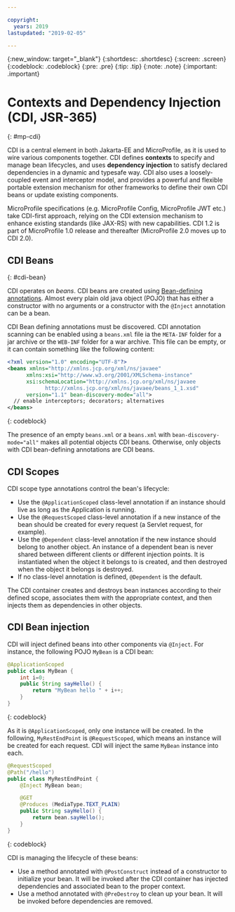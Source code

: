 ```yaml
---

copyright:
  years: 2019
lastupdated: "2019-02-05"

---
```


{:new_window: target="_blank"}
{:shortdesc: .shortdesc}
{:screen: .screen}
{:codeblock: .codeblock}
{:pre: .pre}
{:tip: .tip}
{:note: .note}
{:important: .important}

# Contexts and Dependency Injection (CDI, JSR-365)
{: #mp-cdi}

CDI is a central element in both Jakarta-EE and MicroProfile, as it is used to wire various components together. CDI defines **contexts** to specify and manage bean lifecycles, and uses **dependency injection** to satisfy declared dependencies in a dynamic and typesafe way. CDI also uses a loosely-coupled event and interceptor model, and provides a powerful and flexible portable extension mechanism for other frameworks to define their own CDI beans or update existing components.

MicroProfile specifications (e.g. MicroProfile Config, MicroProfile JWT etc.) take CDI-first approach, relying on the CDI extension mechanism to enhance existing standards (like JAX-RS) with new capabilities. CDI 1.2 is part of MicroProfile 1.0 release and thereafter (MicroProfile 2.0 moves up to CDI 2.0).

## CDI Beans
{: #cdi-bean}

CDI operates on _beans_. CDI beans are created using [Bean-defining annotations](https://docs.jboss.org/cdi/spec/2.0/cdi-spec.html). Almost every plain old java object (POJO) that has either a constructor with no arguments or a constructor with the `@Inject` annotation can be a bean.

CDI Bean defining annotations must be discovered. CDI annotation scanning can be enabled using a `beans.xml` file ia the `META-INF` folder for a jar archive or the `WEB-INF` folder for a war archive. This file can be empty, or it can contain something like the following content:

```xml
<?xml version="1.0" encoding="UTF-8"?>
<beans xmlns="http://xmlns.jcp.org/xml/ns/javaee"
      xmlns:xsi="http://www.w3.org/2001/XMLSchema-instance"
      xsi:schemaLocation="http://xmlns.jcp.org/xml/ns/javaee
            http://xmlns.jcp.org/xml/ns/javaee/beans_1_1.xsd"
      version="1.1" bean-discovery-mode="all">
  // enable interceptors; decorators; alternatives
</beans>
```
{: codeblock}

The presence of an empty `beans.xml` or a `beans.xml` with `bean-discovery-mode="all"` makes all potential objects CDI beans. Otherwise, only objects with CDI bean-defining annotations are CDI beans.

## CDI Scopes

CDI scope type annotations control the bean's lifecycle:

* Use the `@ApplicationScoped` class-level annotation if an instance should live as long as the Application is running.
* Use the `@RequestScoped` class-level annotation if a new instance of the bean should be created for every request (a Servlet request, for example).
* Use the `@Dependent` class-level annotation if the new instance should belong to another object. An instance of a dependent bean is never shared between different clients or different injection points. It is instantiated when the object it belongs to is created, and then destroyed when the object it belongs is destroyed.
* If no class-level annotation is defined, `@Dependent` is the default.

The CDI container creates and destroys bean instances according to their defined scope, associates them with the appropriate context, and then injects them as dependencies in other objects.

## CDI Bean injection

CDI will inject defined beans into other components via `@Inject`. For instance, the following POJO `MyBean` is a CDI bean:

```java
@ApplicationScoped
public class MyBean {
    int i=0;
    public String sayHello() {
        return "MyBean hello " + i++;
    }
}
```
{: codeblock}

As it is `@ApplicationScoped`, only one instance will be created. In the following, `MyRestEndPoint` is `@RequestScoped`, which means an instance will be created for each request. CDI will inject the same `MyBean` instance into each.

```java
@RequestScoped
@Path("/hello")
public class MyRestEndPoint {
    @Inject MyBean bean;

    @GET
    @Produces (MediaType.TEXT_PLAIN)
    public String sayHello() {
        return bean.sayHello();
    }
}
```
{: codeblock}

CDI is managing the lifecycle of these beans:

* Use a method annotated with `@PostConstruct` instead of a constructor to initialize your bean. It will be invoked after the CDI container has injected dependencies and associated bean to the proper context.
* Use a method annotated with `@PreDestroy` to clean up your bean. It will be invoked before dependencies are removed.
